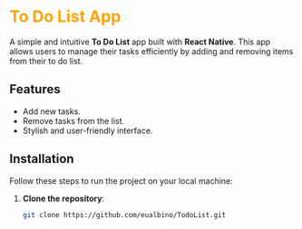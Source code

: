 # <span style="color: orange;">To Do List App</span>

A simple and intuitive **To Do List** app built with **React Native**. This app allows users to manage their tasks efficiently by adding and removing items from their to do list.

## Features

- Add new tasks.
- Remove tasks from the list.
- Stylish and user-friendly interface.

## Installation

Follow these steps to run the project on your local machine:

1. **Clone the repository**:
   ```bash
   git clone https://github.com/eualbino/TodoList.git

